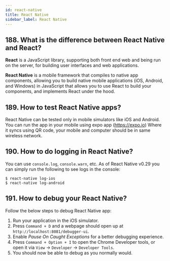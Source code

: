 ```yaml
---
id: react-native
title: React Native
sidebar_label: React Native
---
```

## 188. What is the difference between React Native and React?

**React** is a JavaScript library, supporting both front end web and being run on the server, for building user interfaces and web applications.

**React Native** is a mobile framework that compiles to native app components, allowing you to build native mobile applications (iOS, Android, and Windows) in JavaScript that allows you to use React to build your components, and implements React under the hood.

## 189. How to test React Native apps?

React Native can be tested only in mobile simulators like iOS and Android. You can run the app in your mobile using expo app (https://expo.io) Where it syncs using QR code, your mobile and computer should be in same wireless network.

## 190. How to do logging in React Native?

You can use `console.log`, `console.warn`, etc. As of React Native v0.29 you can simply run the following to see logs in the console:

```
$ react-native log-ios
$ react-native log-android
```

## 191. How to debug your React Native?

Follow the below steps to debug React Native app:

1. Run your application in the iOS simulator.
2. Press `Command + D` and a webpage should open up at `http://localhost:8081/debugger-ui`.
3. Enable *Pause On Caught Exceptions* for a better debugging experience.
4. Press `Command + Option + I` to open the Chrome Developer tools, or open it via `View` -> `Developer` -> `Developer Tools`.
5. You should now be able to debug as you normally would.